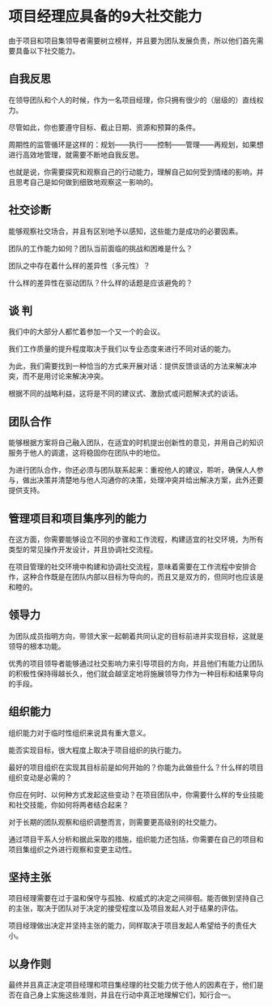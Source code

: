# 项目经理应具备的9大社交能力

由于项目和项目集领导者需要树立榜样，并且要为团队发展负责，所以他们首先需要具备以下社交能力。

## 自我反思

在领导团队和个人的时候，作为一名项目经理，你只拥有很少的（层级的）直线权力。

尽管如此，你也要遵守目标、截止日期、资源和预算的条件。

周期性的监管循环是这样的：规划——执行——控制——管理——再规划，如果想进行高效地管理，就需要不断地自我反思。

也就是说，你需要探究和观察自己的行动能力，理解自己如何受到情绪的影响，并且思考自己是如何做到细致地观察这一影响的。


## 社交诊断

能够观察社交场合，并且有区别地予以感知，这些能力是成功的必要因素。

团队的工作能力如何？团队当前面临的挑战和困难是什么？

团队之中存在着什么样的差异性（多元性）？

什么样的差异性在驱动团队？什么样的话题是应该避免的？

## 谈 判

我们中的大部分人都忙着参加一个又一个的会议。

我们工作质量的提升程度取决于我们以专业态度来进行不同对话的能力。

为此，我们需要找到一种恰当的方式来开展对话：提供反馈谈话的方法来解决冲突，而不是用讨论来解决冲突。

根据不同的战略利益，这将是不同的建议式、激励式或问题解决式的谈话。

## 团队合作

能够根据方案将自己融入团队，在适宜的时机提出创新性的意见，并用自己的知识服务于他人的调遣，这将稳固你在团队中的地位。

为进行团队合作，你还必须与团队联系起来：重视他人的建议，聆听，确保人人参与，做出决策并清楚地与他人沟通你的决策，处理冲突并给出解决方案，此外还要提供支持。


## 管理项目和项目集序列的能力

在这方面，你需要能够设立不同的步骤和工作流程，构建适宜的社交环境，为所有类型的常见操作开发设计，并且协调社交流程。

在项目管理的社交环境中构建和协调社交流程，意味着需要在工作流程中安排合作，这种合作既是在团队内部以目标为导向的，而且又是双方的，但同时也应该是和睦的。


## 领导力

为团队成员指明方向，带领大家一起朝着共同认定的目标前进并实现目标，这就是领导的根本功能。

优秀的项目领导者能够通过社交影响力来引导项目的方向，并且他们有能力让团队的积极性保持得越长久，他们就会越坚定地将施展领导力作为一种目标和结果导向的手段。


## 组织能力

组织能力对于临时性组织来说具有重大意义。

能否实现目标，很大程度上取决于项目组织的执行能力。

最好的项目组织在实现其目标前是如何开始的？你能为此做些什么？什么样的项目组织变动是必需的？

你应在何时、以何种方式发起这些变动？在项目团队中，你需要什么样的专业技能和社交技能，你如何将两者结合起来？

对于长期的团队观察和组织调整而言，则需要更高级别的社交能力。

通过项目干系人分析和据此采取的措施，组织能力还包括，你需要在自己的项目和项目集组织之外进行观察和变更主动性。


## 坚持主张

项目经理需要在过于温和保守与孤独、权威式的决定之间徘徊。能否做到坚持自己的主张，取决于团队对于决定的接受程度以及项目发起人对于结果的评估。

项目经理做出决定并坚持主张的能力，同样取决于项目发起人希望给予的责任大小。


## 以身作则

最终并且真正决定项目经理和项目集经理的社交能力优于他人的因素在于，他们是否在自己身上实施这些准则，并且在行动中真正地理解它们，知行合一。